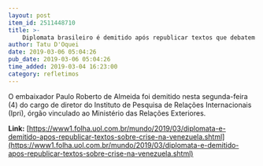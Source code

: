 ```yaml
---
layout: post
item_id: 2511448710
title: >-
    Diplomata brasileiro é demitido após republicar textos que debatem crise na Venezuela
author: Tatu D'Oquei
date: 2019-03-06 05:04:26
pub_date: 2019-03-06 05:04:26
time_added: 2019-03-04 16:23:00
category: refletimos
---
```


O embaixador Paulo Roberto de Almeida foi demitido nesta segunda-feira (4) do cargo de diretor do Instituto de Pesquisa de Relações Internacionais (Ipri), órgão vinculado ao Ministério das Relações Exteriores.

**Link:** [https://www1.folha.uol.com.br/mundo/2019/03/diplomata-e-demitido-apos-republicar-textos-sobre-crise-na-venezuela.shtml](https://www1.folha.uol.com.br/mundo/2019/03/diplomata-e-demitido-apos-republicar-textos-sobre-crise-na-venezuela.shtml)

